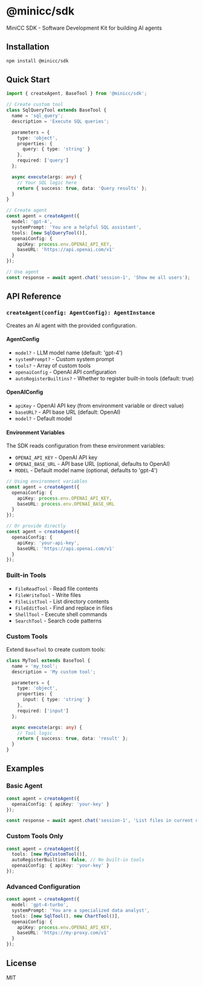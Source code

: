 # @minicc/sdk

MiniCC SDK - Software Development Kit for building AI agents

## Installation

```bash
npm install @minicc/sdk
```

## Quick Start

```typescript
import { createAgent, BaseTool } from '@minicc/sdk';

// Create custom tool
class SqlQueryTool extends BaseTool {
  name = 'sql_query';
  description = 'Execute SQL queries';

  parameters = {
    type: 'object',
    properties: {
      query: { type: 'string' }
    },
    required: ['query']
  };

  async execute(args: any) {
    // Your SQL logic here
    return { success: true, data: 'Query results' };
  }
}

// Create agent
const agent = createAgent({
  model: 'gpt-4',
  systemPrompt: 'You are a helpful SQL assistant',
  tools: [new SqlQueryTool()],
  openaiConfig: {
    apiKey: process.env.OPENAI_API_KEY,
    baseURL: 'https://api.openai.com/v1'
  }
});

// Use agent
const response = await agent.chat('session-1', 'Show me all users');
```

## API Reference

### `createAgent(config: AgentConfig): AgentInstance`

Creates an AI agent with the provided configuration.

#### AgentConfig

- `model?` - LLM model name (default: 'gpt-4')
- `systemPrompt?` - Custom system prompt
- `tools?` - Array of custom tools
- `openaiConfig` - OpenAI API configuration
- `autoRegisterBuiltins?` - Whether to register built-in tools (default: true)

#### OpenAIConfig

- `apiKey` - OpenAI API key (from environment variable or direct value)
- `baseURL?` - API base URL (default: OpenAI)
- `model?` - Default model

#### Environment Variables

The SDK reads configuration from these environment variables:

- `OPENAI_API_KEY` - OpenAI API key
- `OPENAI_BASE_URL` - API base URL (optional, defaults to OpenAI)
- `MODEL` - Default model name (optional, defaults to 'gpt-4')

```typescript
// Using environment variables
const agent = createAgent({
  openaiConfig: {
    apiKey: process.env.OPENAI_API_KEY,
    baseURL: process.env.OPENAI_BASE_URL
  }
});

// Or provide directly
const agent = createAgent({
  openaiConfig: {
    apiKey: 'your-api-key',
    baseURL: 'https://api.openai.com/v1'
  }
});
```

### Built-in Tools

- `FileReadTool` - Read file contents
- `FileWriteTool` - Write files
- `FileListTool` - List directory contents
- `FileEditTool` - Find and replace in files
- `ShellTool` - Execute shell commands
- `SearchTool` - Search code patterns

### Custom Tools

Extend `BaseTool` to create custom tools:

```typescript
class MyTool extends BaseTool {
  name = 'my_tool';
  description = 'My custom tool';

  parameters = {
    type: 'object',
    properties: {
      input: { type: 'string' }
    },
    required: ['input']
  };

  async execute(args: any) {
    // Tool logic
    return { success: true, data: 'result' };
  }
}
```

## Examples

### Basic Agent

```typescript
const agent = createAgent({
  openaiConfig: { apiKey: 'your-key' }
});

const response = await agent.chat('session-1', 'List files in current directory');
```

### Custom Tools Only

```typescript
const agent = createAgent({
  tools: [new MyCustomTool()],
  autoRegisterBuiltins: false, // No built-in tools
  openaiConfig: { apiKey: 'your-key' }
});
```

### Advanced Configuration

```typescript
const agent = createAgent({
  model: 'gpt-4-turbo',
  systemPrompt: 'You are a specialized data analyst',
  tools: [new SqlTool(), new ChartTool()],
  openaiConfig: {
    apiKey: process.env.OPENAI_API_KEY,
    baseURL: 'https://my-proxy.com/v1'
  }
});
```

## License

MIT
